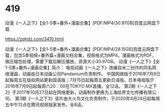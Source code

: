 # 419
动漫《一人之下》【全1-5季+番外+漫画合集】[PDF/MP4/30.97GB]百度云网盘下载

https://zqhdz.com/3410.html

动漫《一人之下》【全1-5季+番外+漫画合集】[PDF/MP4/28.15GB]百度云网盘下载，包含5季视频+番外篇+漫画文档合集，视频格式为MP4，漫画格式为PDF，做压缩包处理，需要下载后解压播放，资源大小30.97GB。
动漫《一人之下》【全1-5季+番外+漫画合集】简介：
电视动画《一人之下》改编自米二创作的同名网络漫画，动画由日本动画公司Pandanium负责制作。
中国网络版于2016年7月8日起每周五在版权网站更新国语版；7月15日起每周五更新日语版。日本电视版于2016年7月9日起每周六20：00在TOKYO MX首播，全12话。
第2期《一人之下2》于2017年10月27日起在网络更新，动画制作更换为上海绘界文化传播有限公司。
第3期《一人之下3》该片由大火鸟文化负责制作，于2020年4月24日起每周五中午12点在腾讯视频独家发布，全8话。
